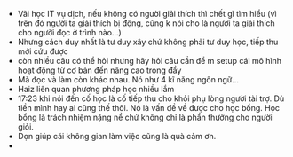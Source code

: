 - Vãi học IT vụ dịch, nếu không có người giải thích thì chết gì tìm hiểu (vì trên đó người ta giải thích bị động, cũng k nói cho là người ta giải thích cho người đọc ở trình nào...)
- Nhưng cách duy nhất là tư duy xây chứ không phải tư duy học, tiếp thu mới cứu được
- còn nhiều câu có thể hỏi nhưng hãy hỏi câu cần để m setup cái mô hình hoạt động từ cơ bản đến nâng cao trong đầy
- Mà đọc và làm còn khác nhau. Nó như 4 kĩ năng ngôn ngữ...
- Haiz liên quan phương pháp học nhiều lắm
- 17:23 khi nói đến cố học là cố tiếp thu cho khỏi phụ lòng người tài trợ. Dù tiền mình hay ai cũng thế thôi. Nó là vấn đề về được cho học bổng. Học bổng là trách nhiệm nặng nề chứ không chỉ là phần thưởng cho người giỏi.
- Dọn giúp cái không gian làm việc cũng là quà cảm ơn.
-